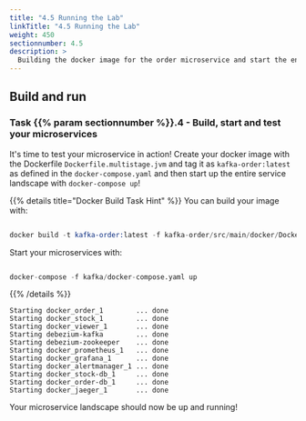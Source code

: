 ```yaml
---
title: "4.5 Running the Lab"
linkTitle: "4.5 Running the Lab"
weight: 450
sectionnumber: 4.5
description: >
  Building the docker image for the order microservice and start the environment.
---
```


## Build and run


### Task {{% param sectionnumber %}}.4 - Build, start and test your microservices

It's time to test your microservice in action! Create your docker image with the Dockerfile `Dockerfile.multistage.jvm` and tag it as `kafka-order:latest` as defined in the `docker-compose.yaml` and then start up the entire service landscape with `docker-compose up`!


{{% details title="Docker Build Task Hint" %}}
You can build your image with:

```s

docker build -t kafka-order:latest -f kafka-order/src/main/docker/Dockerfile.multistage.jvm kafka-order/.

```

Start your microservices with:

```s

docker-compose -f kafka/docker-compose.yaml up

```
{{% /details %}}

```text
Starting docker_order_1        ... done
Starting docker_stock_1        ... done
Starting docker_viewer_1       ... done
Starting debezium-kafka        ... done
Starting debezium-zookeeper    ... done
Starting docker_prometheus_1   ... done
Starting docker_grafana_1      ... done
Starting docker_alertmanager_1 ... done
Starting docker_stock-db_1     ... done
Starting docker_order-db_1     ... done
Starting docker_jaeger_1       ... done
```

Your microservice landscape should now be up and running!
